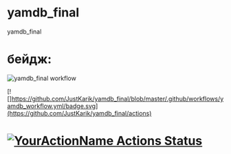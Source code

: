 # yamdb_final
yamdb_final


# бейдж:
![yamdb_final workflow](https://github.com/JustKarik/yamdb_final/actions/workflows/yamdb_workflow.yml/badge.svg)


 [![]https://github.com/JustKarik/yamdb_final/blob/master/.github/workflows/yamdb_workflow.yml/badge.svg](https://github.com/JustKarik/yamdb_final/actions)


# [![YourActionName Actions Status](https://github.com/{userName}/{repoName}/workflows/{workflowName}/badge.svg)](https://github.com/{userName}/{repoName}/actions)